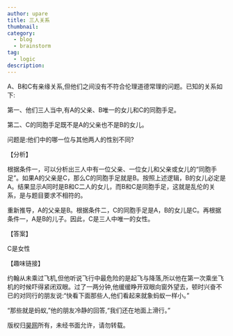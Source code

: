 ```yaml
---
author: upare
title: 三人关系
thumbnail:
category:
  - blog
  - brainstorm
tag:
  - logic
description: 
---
```

A、B和C有亲缘关系,但他们之间没有不符合伦理道德常理的问题。已知的关系如下:

第一、他们三人当中,有A的父亲、B唯一的女儿和C的同胞手足。

第二、C的同胞手足既不是A的父亲也不是B的女儿。

问题是:他们中的哪一位与其他两人的性别不同?

【分析】

根据条件一，可以分析出三人中有一位父亲、一位女儿和父亲或女儿的“同胞手足”。如果A的父亲是C，那么C的同胞手足就是B。按照上述逻辑，B的女儿必定是A。结果显示A同时是B和C二人的女儿，而B和C是同胞手足，这就是乱伦的关系，是与题目要求不相符的。

重新推导，A的父亲是B。根据条件二，C的同胞手足是A，B的女儿是C。再根据条件一，A是B的儿子。因此，C是三人中唯一的女性。

【答案】

C是女性

【趣味链接】

约翰从未乘过飞机,但他听说飞行中最危险的是起飞与降落,所以他在第一次乘坐飞机的时候吓得紧闭双眼。过了一两分钟,他缓缓睁开双眼向窗外望去，顿时兴奋不已的对同行的朋友说:“快看下面那些人,他们看起来就象蚂蚁一样小。”

“那些就是蚂蚁,”他的朋友冷静的回答,“我们还在地面上滑行。”

版权归[昊网](https://www.howwant.com/)所有，未经书面允许，请勿转载。
